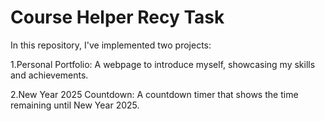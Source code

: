 # Course Helper Recy Task
In this repository, I've implemented two projects:

1.Personal Portfolio: A webpage to introduce myself, showcasing my skills and achievements.

2.New Year 2025 Countdown: A countdown timer that shows the time remaining until New Year 2025.
